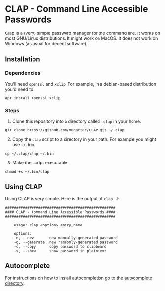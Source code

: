 # CLAP - Command Line Accessible Passwords

Clap is a (very) simple password manager for the command line. It works on most GNU/Linux distributions. It might work on MacOS. It does not work on Windows (as usual for decent software).

## Installation

### Dependencies

You'll need `openssl` and `xclip`. For example, in a debian-based distribution you'd need to
```
apt install openssl xclip
```

### Steps
1) Clone this repository into a directory called `.clap` in your home.

```
git clone https://github.com/mugartec/CLAP.git ~/.clap
```

2) Copy the `clap` script to a directory in your path. For example you might use `~/.bin`.

```
cp ~/.clap/clap ~/.bin
```

3) Make the script executable

```
chmod +x ~/.bin/clap
```

## Using CLAP
Using CLAP is very simple. Here is the output of `clap -h`

```
##################################################
#### CLAP - Command Line Accessible Passwords ####
##################################################

    usage: clap <option> entry_name

    options:
    -n, --new       new manually-generated password
    -g, --generate  new randomly-generated password
    -c, --copy      copy password to clipboard
    -s, --show      show password in plaintext
```

## Autocomplete
For instructions on how to install autocompletion go to the [autocomplete directory](https://github.com/mugartec/CLAP/tree/master/autocomplete).
